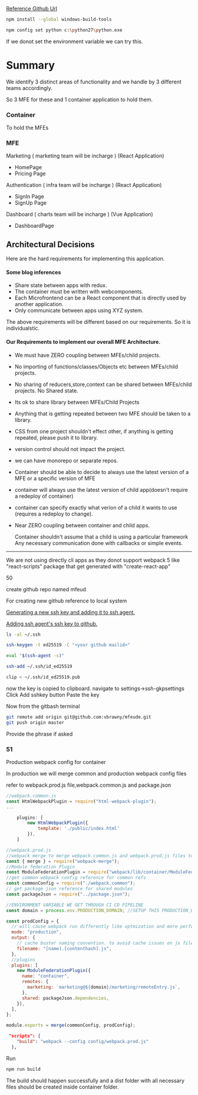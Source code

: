 [Reference Github Url](https://github.com/vbrawny/mfeude)

```sh
npm install --global windows-build-tools

npm config set python c:\python27\python.exe
```

If we donot set the environment variable we can try this.

# Summary

We identify 3 distinct areas of functionality and we handle by 3 different teams accordingly.

So 3 MFE for these and 1 container application to hold them.

### Container

To hold the MFEs

### MFE

Marketing ( marketing team will be incharge ) (React Application)

- HomePage
- Pricing Page

Authentication ( infra team will be incharge ) (React Application)

- SignIn Page
- SignUp Page

Dashboard ( charts team will be incharge ) (Vue Application)

- DashboardPage

## Architectural Decisions

Here are the hard requirements for implementing this application.

#### Some blog inferences

- Share state between apps with redux.
- The container must be written with webcomponents.
- Each Microfrontend can be a React component that is directly used by another application.
- Only communicate between apps using XYZ system.

The above requirements will be different based on our requirements. So it is individualstic.

#### Our Requirements to implement our overall MFE Architecture.

- We must have ZERO coupling between MFEs/child projects.
- No importing of functions/classes/Objects etc between MFEs/child projects.
- No sharing of reducers,store,context can be shared between MFEs/child projects. No Shared state.
- Its ok to share library between MFEs/Child Projects
- Anything that is getting repeated between two MFE should be taken to a library.
- CSS from one project shouldn't effect other, if anything is getting repeated, please push it to library.
- version control should not impact the project.
- we can have monorepo or separate repos.
- Container should be able to decide to always use the latest version of a MFE or a specific version of MFE
- container will always use the latest version of child app(doesn't require a redeploy of container)
- container can specify exactly what verion of a child it wants to use (requires a redeploy to change).

- Near ZERO coupling between container and child apps.

  Container shouldn't assume that a child is using a particular framework
  Any necessary communication done with callbacks or simple events.

---

We are not using directly cli apps as they donot support webpack 5 like "react-scripts" package that get generated with "create-react-app"

50

create github repo named mfeud

For creating new github reference to local system

[Generating a new ssh key and adding it to ssh agent.](https://docs.github.com/en/authentication/connecting-to-github-with-ssh/generating-a-new-ssh-key-and-adding-it-to-the-ssh-agent)

[Adding ssh agent's ssh key to github.](https://docs.github.com/en/authentication/connecting-to-github-with-ssh/adding-a-new-ssh-key-to-your-github-account)

```sh
ls -al ~/.ssh

ssh-keygen -t ed25519 -C "<your github mailid>"

eval "$(ssh-agent -s)"

ssh-add ~/.ssh/id_ed25519

clip < ~/.ssh/id_ed25519.pub
```

now the key is copied to clipboard.
navigate to settings->ssh-gkpsettings
Click Add sshkey button
Paste the key

Now from the gitbash terminal

```sh
git remote add origin git@github.com:vbrawny/mfeude.git
git push origin master
```

Provide the phrase if asked

### 51

Production webpack config for container

In production we will merge common and production webpack config files

refer to webpack.prod.js file,webpack.common.js and package.json

```js
//webpack.common.js
const HtmlWebpackPlugin = require("html-webpack-plugin");
...

    plugins: [
        new HtmlWebpackPlugin({
            template: './public/index.html'
        }),
    ]

```

```js
//webpack.prod.js
//webpack merge to merge webpack.common.js and webpack.prod.js files together into one single file.
const { merge } = require("webpack-merge");
//Module federation Plugin
const ModuleFederationPlugin = require("webpack/lib/container/ModuleFederationPlugin");
//get common webpack config reference for common refs
const commonConfig = require("./webpack.common");
// get package json reference for shared modules
const packageJson = require("../package.json");

//ENVIRONMENT VARIABLE WE GET THROUGH CI CD PIPELINE
const domain = process.env.PRODUCTION_DOMAIN; //SETUP THIS PRODUCTION_DOMAIN variable in CI,CD pipeline

const prodConfig = {
  // will cause webpack run differently like optmization and more performant(minimizing)
  mode: "production",
  output: {
    // cache buster naming convention. to avoid cache issues on js file in browser
    filename: "[name].[contenthash].js",
  },
  //plugins
  plugins: [
    new ModuleFederationPlugin({
      name: "container",
      remotes: {
        marketing: `marketing@${domain}/marketing/remoteEntry.js`,
      },
      shared: packageJson.dependencies,
    }),
  ],
};

module.exports = merge(commonConfig, prodConfig);
```

```json
 "scripts": {
    "build": "webpack --config config/webpack.prod.js"
  },
```

Run

```sh
npm run build
```

The build should happen successfully and a dist folder with all necessary files should be created inside container folder.
